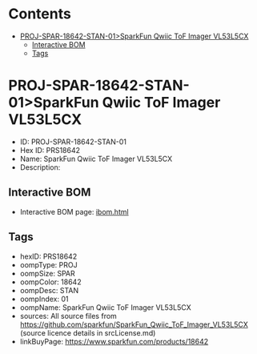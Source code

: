 



Contents
========

* [PROJ-SPAR-18642-STAN-01>SparkFun Qwiic ToF Imager VL53L5CX](#proj-spar-18642-stan-01sparkfun-qwiic-tof-imager-vl53l5cx)
	* [Interactive BOM](#interactive-bom)
	* [Tags](#tags)

# PROJ-SPAR-18642-STAN-01>SparkFun Qwiic ToF Imager VL53L5CX

- ID: PROJ-SPAR-18642-STAN-01
- Hex ID: PRS18642
- Name: SparkFun Qwiic ToF Imager VL53L5CX
- Description: 

## Interactive BOM

- Interactive BOM page: [ibom.html](kicad/bom/ibom.html)

## Tags

- hexID: PRS18642
- oompType: PROJ
- oompSize: SPAR
- oompColor: 18642
- oompDesc: STAN
- oompIndex: 01
- oompName: SparkFun Qwiic ToF Imager VL53L5CX
- sources: All source files from https://github.com/sparkfun/SparkFun_Qwiic_ToF_Imager_VL53L5CX (source licence details in srcLicense.md)
- linkBuyPage: https://www.sparkfun.com/products/18642
